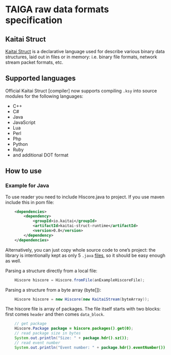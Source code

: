 # TAIGA raw data formats specification

## Kaitai Struct

[Kaitai Struct](http://kaitai.io/) is a declarative language used for describe various binary data structures, laid out in files or in memory: i.e. binary file formats, network stream packet formats, etc. 

## Supported languages

Official Kaitai Struct [compiler] now supports compiling `.ksy` into
source modules for the following languages:

* C++
* C#
* Java
* JavaScript
* Lua
* Perl
* Php
* Python
* Ruby
* and additional DOT format

## How to use

### Example for Java

To use reader you need to include Hiscore.java to project. If you use maven include this in pom file:
``` xml
    <dependencies>
        <dependency>
            <groupId>io.kaitai</groupId>
            <artifactId>kaitai-struct-runtime</artifactId>
            <version>0.8</version>
        </dependency>
    </dependencies>
```

Alternatively, you can just copy whole source code to one’s project: the library is intentionally kept as only 5 `.java` [files](https://github.com/kaitai-io/kaitai_struct_java_runtime), so it should be easy enough as well.

Parsing a structure directly from a local file:

``` java	
    Hiscore hiscore = Hiscore.fromFile(anExampleHiscoreFile);
```

Parsing a structure from a byte array (byte[]):

``` java	
    Hiscore hiscore = new Hiscore(new KaitaiStream(byteArray));
```

The hiscore file is array of packages. The file itself starts with two blocks: first comes `header` and then comes `data_block`. 

``` java	
	// get package
	Hiscore.Package package = hiscore.packages().get(0);
	// read package size in bytes
	System.out.println("Size: " + package.hdr().sz());
	// read event number
    System.out.println("Event number: " + package.hdr().eventNumber());
```


